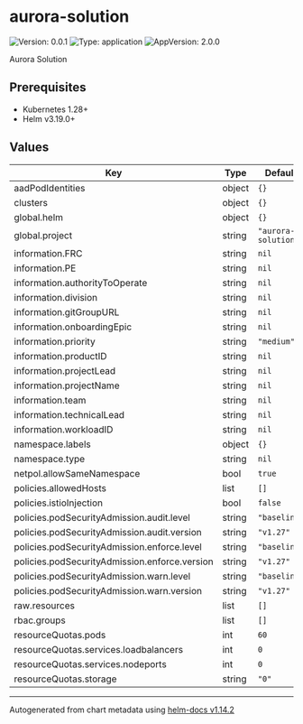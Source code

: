 # aurora-solution

![Version: 0.0.1](https://img.shields.io/badge/Version-0.0.1-informational?style=flat-square) ![Type: application](https://img.shields.io/badge/Type-application-informational?style=flat-square) ![AppVersion: 2.0.0](https://img.shields.io/badge/AppVersion-2.0.0-informational?style=flat-square)

Aurora Solution

## Prerequisites

- Kubernetes 1.28+
- Helm v3.19.0+

## Values

| Key | Type | Default | Description |
|-----|------|---------|-------------|
| aadPodIdentities | object | `{}` |  |
| clusters | object | `{}` |  |
| global.helm | object | `{}` |  |
| global.project | string | `"aurora-solution"` |  |
| information.FRC | string | `nil` |  |
| information.PE | string | `nil` |  |
| information.authorityToOperate | string | `nil` |  |
| information.division | string | `nil` |  |
| information.gitGroupURL | string | `nil` |  |
| information.onboardingEpic | string | `nil` |  |
| information.priority | string | `"medium"` |  |
| information.productID | string | `nil` |  |
| information.projectLead | string | `nil` |  |
| information.projectName | string | `nil` |  |
| information.team | string | `nil` |  |
| information.technicalLead | string | `nil` |  |
| information.workloadID | string | `nil` |  |
| namespace.labels | object | `{}` |  |
| namespace.type | string | `nil` |  |
| netpol.allowSameNamespace | bool | `true` |  |
| policies.allowedHosts | list | `[]` |  |
| policies.istioInjection | bool | `false` |  |
| policies.podSecurityAdmission.audit.level | string | `"baseline"` |  |
| policies.podSecurityAdmission.audit.version | string | `"v1.27"` |  |
| policies.podSecurityAdmission.enforce.level | string | `"baseline"` |  |
| policies.podSecurityAdmission.enforce.version | string | `"v1.27"` |  |
| policies.podSecurityAdmission.warn.level | string | `"baseline"` |  |
| policies.podSecurityAdmission.warn.version | string | `"v1.27"` |  |
| raw.resources | list | `[]` |  |
| rbac.groups | list | `[]` |  |
| resourceQuotas.pods | int | `60` |  |
| resourceQuotas.services.loadbalancers | int | `0` |  |
| resourceQuotas.services.nodeports | int | `0` |  |
| resourceQuotas.storage | string | `"0"` |  |

----------------------------------------------
Autogenerated from chart metadata using [helm-docs v1.14.2](https://github.com/norwoodj/helm-docs/releases/v1.14.2)